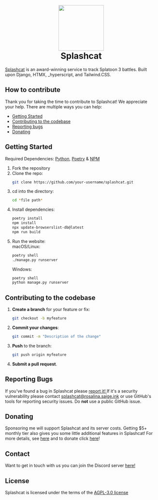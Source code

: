 <h1 align='center'>
<img src="https://raw.githubusercontent.com/splashcat-ink/splashcat/refs/heads/main/static/images/judd-pride.png" width="150">
<br>
<b>Splashcat</b>
</h1>

[Splashcat](http://splashcat.ink "Splashcat") is an award-winning service to track Splatoon 3 battles. Built upon Django, HTMX, _hyperscript, and Tailwind.CSS.

## How to contribute
Thank you for taking the time to contribute to Splashcat! We appreciate your help. There are multiple ways you can help:
- [Getting Started](#getting-started)
- [Contributing to the codebase](#contributing-to-the-codebase)
- [Reporting bugs](#reporting-bugs)
- [Donating](https://github.com/sponsors/catgirlinspace)

## Getting Started
Required Dependencies: [Python](https://www.python.org/downloads/ "Python"), [Poetry](http://python-poetry.org/docs "Poetry") & [NPM](https://docs.npmjs.com/downloading-and-installing-node-js-and-npm "NPM")
1. Fork the repository
2. Clone the repo:
    ```bash
    git clone https://github.com/your-username/splashcat.git
    ```
3.  cd into the directory:
    ```bash
    cd *file path*
    ```
4. Install dependencies:
    ```bash
	poetry install
	npm install
	npx update-browserslist-db@latest
	npm run build
    ```
5. Run the website:
   <br>
   macOS/Linux:
	```bash
	poetry shell
	./manage.py runserver
	```
   Windows:
	```bash
	poetry shell
	python manage.py runserver
	```

## Contributing to the codebase
1. **Create a branch** for your feature or fix:
    ```bash
    git checkout -b myfeature
    ```
2. **Commit your changes**:
    ```bash
    git commit -m "Description of the change"
    ```
3. **Push** to the branch:
    ```bash
    git push origin myfeature
    ```
4. **Submit a pull request**.

## Reporting Bugs
If you've found a bug in Splashcat please [report it! ](https://github.com/splashcat-ink/splashcat/issues/new "report it! ")
If it's a security vulnerability please contact splashcat@rosalina.saige.ink or use GitHub's tools for reporting security issues. Do **not** use a public GitHub issue.

## Donating
Sponsoring me will support Splashcat and its server costs. Getting $5+ monthly tier also gives you some little additional features in Splashcat! For more details, see [here](https://splashcat.ink/sponsor/ "here") and to donate click [here](https://github.com/sponsors/catgirlinspace "here")!

## Contact
Want to get in touch with us you can join the Discord server [here!](https://discord.gg/JPFwvbSWMS "here!") 

## License
Splashcat is licensed under the terms of the [AGPL-3.0 license ](https://github.com/splashcat-ink/splashcat/blob/main/LICENSE "AGPL-3.0 license ")

